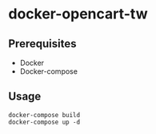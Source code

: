 # docker-opencart-tw

## Prerequisites

- Docker
- Docker-compose

## Usage

    docker-compose build
    docker-compose up -d
